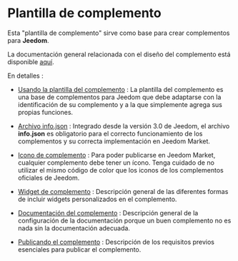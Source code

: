 # Plantilla de complemento

Esta "plantilla de complemento" sirve como base para crear complementos para **Jeedom**.

La documentación general relacionada con el diseño del complemento está disponible [aquí](https://doc.jeedom.com/es_ES/dev/).

En detalles :   
* [Usando la plantilla del complemento](https://doc.jeedom.com/es_ES/dev/plugin_template) : La plantilla del complemento es una base de complementos para Jeedom que debe adaptarse con la identificación de su complemento y a la que simplemente agrega sus propias funciones.

* [Archivo info.json](https://doc.jeedom.com/es_ES/dev/structure_info_json) : Integrado desde la versión 3.0 de Jeedom, el archivo **info.json** es obligatorio para el correcto funcionamiento de los complementos y su correcta implementación en Jeedom Market.

* [Icono de complemento](https://doc.jeedom.com/es_ES/dev/Icone_de_plugin) : Para poder publicarse en Jeedom Market, cualquier complemento debe tener un ícono. Tenga cuidado de no utilizar el mismo código de color que los iconos de los complementos oficiales de Jeedom.

* [Widget de complemento](https://doc.jeedom.com/es_ES/dev/widget_plugin) : Descripción general de las diferentes formas de incluir widgets personalizados en el complemento.

* [Documentación del complemento](https://doc.jeedom.com/es_ES/dev/documentation_plugin) : Descripción general de la configuración de la documentación porque un buen complemento no es nada sin la documentación adecuada.

* [Publicando el complemento](https://doc.jeedom.com/es_ES/dev/publication_plugin) : Descripción de los requisitos previos esenciales para publicar el complemento.
